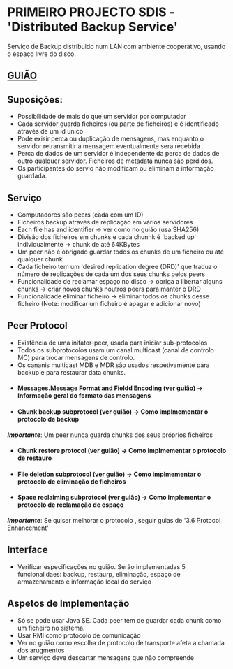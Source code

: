 # PRIMEIRO PROJECTO SDIS - 'Distributed Backup Service'

Serviço de Backup distribuido num LAN com ambiente cooperativo, usando o espaço livre do disco.

## [GUIÃO](https://web.fe.up.pt/~pfs/aulas/sd2018/projs/proj1/proj1.html)

## Suposições:
 * Possibilidade de mais do que um servidor por computador
 * Cada servidor guarda ficheiros (ou parte de ficheiros) e é identificado através de um id unico
 * Pode exisir perca ou duplicação de mensagens, mas enquanto o servidor retransmitir a mensagem eventualmente sera recebida
 * Perca de dados de um servidor é independente da perca de dados de outro qualquer servidor. Ficheiros de metadata nunca são perdidos.
 * Os participantes do servio não modificam ou eliminam a informação guardada.

## Serviço
 * Computadores são peers (cada com um ID)
 * Ficheiros backup através de replicação em vários servidores
 * Each file has and identifier -> ver como no guião (usa SHA256)
 * Divisão dos ficheiros em chunks e cada chunnk é 'backed up' individualmente -> chunk de até 64KBytes
 * Um peer não é obrigado guardar todos os chunks de um ficheiro ou até qualquer chunk
 * Cada ficheiro tem um 'desired replication degree (DRD)' que traduz o número de replicações de cada um dos seus chunks pelos peers
 * Funcionalidade de reclamar espaço no disco -> obriga a libertar alguns chunks -> criar novos chunks noutros peers para manter o DRD
 * Funcionalidade eliminar ficheiro -> eliminar todos os chunks desse ficheiro (Note: modificar um ficheiro é apagar e adicionar novo)

## Peer Protocol
 * Existência de uma initator-peer, usada para iniciar sub-protocolos
 * Todos os subprotocolos usam um canal multicast (canal de controlo MC) para trocar mensagens de controlo.
 * Os cananis multicast MDB e MDR são usados respetivamente para backup e para restaurar data chunks.
 * #### Messages.Message Format and Fieldd Encoding (ver guião) -> Informação geral do formato das mensagens
 * #### Chunk backup subprotocol (ver guião) -> Como implmementar o protocolo de backup
**_Importante_**: Um peer nunca guarda chunks dos seus próprios ficheiros
 * #### Chunk restore protocol (ver guião) -> Como implmementar o protocolo de restauro
 * #### File deletion subprotocol (ver guião) -> Como implmementar o protocolo de eliminação de ficheiros
 * #### Space reclaiming subprotocol (ver guião) -> Como implementar o protocolo de reclamação de espaço
**_Importante_**: Se quiser melhorar o protocolo , seguir guias de '3.6 Protocol Enhancement'

## Interface
 * Verificar especificações no guião. Serão implementadas 5 funcionalidaes: backup, restaurp, eliminação, espaço de armazenamento e informação local do serviço

## Aspetos de Implementação
 * Só se pode usar Java SE. Cada peer tem de guardar cada chunk como um ficheiro no sistema.
 * Usar RMI como protocolo de comunicação
 * Ver no guião como escolha de protocolo de transporte afeta a chamada dos arugmentos
 * Um serviço deve descartar mensagens que não compreende
